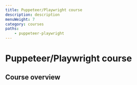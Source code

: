 ```yaml
---
title: Puppeteer/Playwright course
description: description
menuWeight: 7
category: courses
paths:
    - puppeteer-playwright
---
```


# [](#puppeteer-playwright-course) Puppeteer/Playwright course

<!-- Talk a bit about puppeteer and playwright -->
<!-- talk about headless browsers -->
<!-- ADD HEADLESS BROWSERS TO CONCEPTS -->
<!-- talk about what they're useful for in contrast to raw HTTP requests -->
<!-- Talk about dynamic pages -->
<!-- ADD DYNAMIC PAGES TO CONCEPTS? -->

<!-- They're both extremely similar libraries, which is why we're combining their courses into one -->
<!-- explain why they're so similar (same team made them both) -->
<!-- There will be examples for both libraries, but we recommend using the newer Playwright as it has more features and better documentation -->

## [](#course-overview) Course overview

<!-- Everything that will be learned in the course -->

<!-- Will be scraping fake-webstore -->
<!-- 1. opening a page (talk about what is browsercontext, what is a page, what is headless vs headful - it's headless by default) -->
<!-- 2. interacting with a page (talk about page.evaluate, page.click, page.type, etc.) -->
<!-- 3. collecting data from a page (using page.evaluate, or also using cheerio (better option) - but with cheerio it's running in a different context) -->
<!-- 4. Modifying headers, geolocation, adding proxies, etc. -->

<!-- Don't forget: In each lesson, have marked tabs examples for both puppeteer and playwright -->
